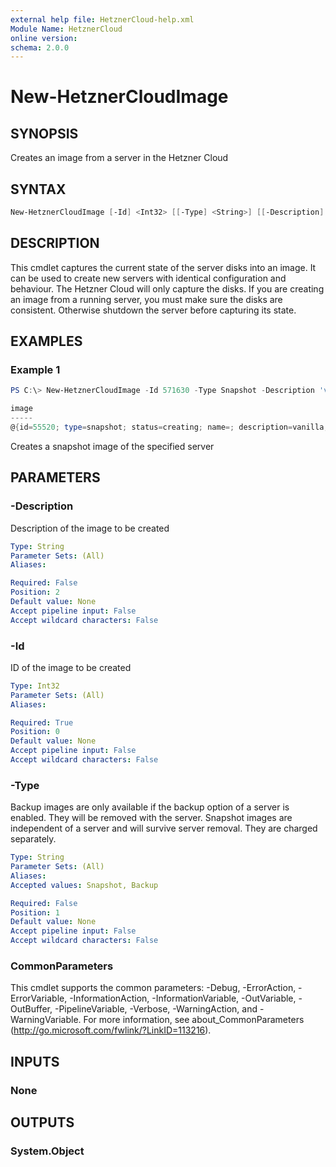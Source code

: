 ```yaml
---
external help file: HetznerCloud-help.xml
Module Name: HetznerCloud
online version:
schema: 2.0.0
---
```


# New-HetznerCloudImage

## SYNOPSIS

Creates an image from a server in the Hetzner Cloud

## SYNTAX

```powershell
New-HetznerCloudImage [-Id] <Int32> [[-Type] <String>] [[-Description] <String>] [<CommonParameters>]
```

## DESCRIPTION

This cmdlet captures the current state of the server disks into an image. It can be used to create new servers with identical configuration and behaviour. The Hetzner Cloud will only capture the disks. If you are creating an image from a running server, you must make sure the disks are consistent. Otherwise shutdown the server before capturing its state.

## EXAMPLES

### Example 1

```powershell
PS C:\> New-HetznerCloudImage -Id 571630 -Type Snapshot -Description 'vanilla'

image
-----
@{id=55520; type=snapshot; status=creating; name=; description=vanilla; image_size=; disk_size=20; created=18.03.2018 12:37:37; created_from=; bound_to=; ...
```

Creates a snapshot image of the specified server

## PARAMETERS

### -Description

Description of the image to be created

```yaml
Type: String
Parameter Sets: (All)
Aliases:

Required: False
Position: 2
Default value: None
Accept pipeline input: False
Accept wildcard characters: False
```

### -Id

ID of the image to be created

```yaml
Type: Int32
Parameter Sets: (All)
Aliases:

Required: True
Position: 0
Default value: None
Accept pipeline input: False
Accept wildcard characters: False
```

### -Type

Backup images are only available if the backup option of a server is enabled. They will be removed with the server. Snapshot images are independent of a server and will survive server removal. They are charged separately.

```yaml
Type: String
Parameter Sets: (All)
Aliases:
Accepted values: Snapshot, Backup

Required: False
Position: 1
Default value: None
Accept pipeline input: False
Accept wildcard characters: False
```

### CommonParameters

This cmdlet supports the common parameters: -Debug, -ErrorAction, -ErrorVariable, -InformationAction, -InformationVariable, -OutVariable, -OutBuffer, -PipelineVariable, -Verbose, -WarningAction, and -WarningVariable.
For more information, see about_CommonParameters (http://go.microsoft.com/fwlink/?LinkID=113216).

## INPUTS

### None

## OUTPUTS

### System.Object
